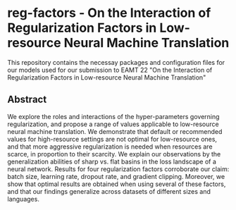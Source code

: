 # reg-factors - On the Interaction of Regularization Factors in Low-resource Neural Machine Translation
This repository contains the necessay packages and configuration files for our models used for our submission to EAMT 22 "On the Interaction of Regularization Factors in Low-resource Neural Machine Translation"

## Abstract
We explore the roles and interactions of the hyper-parameters governing regularization, and propose a range of values applicable to low-resource neural machine translation.  We demonstrate that default or recommended values for high-resource settings are not optimal for low-resource ones, and that more aggressive regularization is needed when resources are scarce, in proportion to their scarcity.  We explain our observations by the generalization abilities of sharp vs. flat basins in the loss landscape of a neural network.  Results for four regularization factors corroborate our claim: batch size, learning rate, dropout rate, and gradient clipping.  Moreover, we show that optimal results are obtained when using several of these factors, and that our findings generalize across datasets of different sizes and languages.
